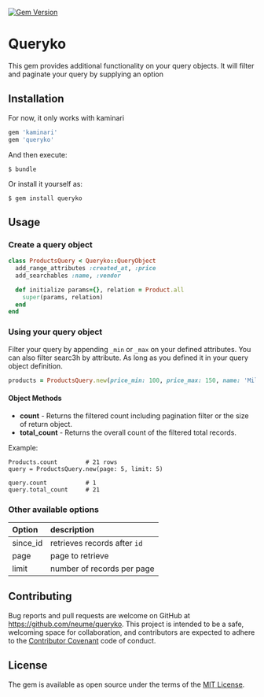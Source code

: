 [![Gem Version](https://badge.fury.io/rb/queryko.svg)](https://badge.fury.io/rb/queryko)
# Queryko
This gem provides additional functionality on your query objects. It will filter and paginate your query by supplying an option

## Installation
For now, it only works with kaminari
```ruby
gem 'kaminari'
gem 'queryko'
```

And then execute:

    $ bundle

Or install it yourself as:

    $ gem install queryko

## Usage
### Create a query object
``` ruby
class ProductsQuery < Queryko::QueryObject
  add_range_attributes :created_at, :price
  add_searchables :name, :vendor

  def initialize params={}, relation = Product.all
    super(params, relation)
  end
end
```

### Using your query object
Filter your query by appending `_min` or `_max` on your defined attributes. You can also filter searc3h by attribute.
As long as you defined it in your query object definition.
``` ruby
products = ProductsQuery.new(price_min: 100, price_max: 150, name: 'Milk').call
```

#### Object Methods
- **count** - Returns the filtered count including pagination filter or the size of return object.
- **total_count** - Returns the overall count of the filtered total records.

Example:

```
Products.count        # 21 rows
query = ProductsQuery.new(page: 5, limit: 5)

query.count           # 1
query.total_count     # 21
```

### Other available options
| Option   | description                  |
|:---------|:-----------------------------|
| since_id | retrieves records after `id` |
| page     | page to retrieve             |
| limit    | number of records per page   |

## Contributing

Bug reports and pull requests are welcome on GitHub at https://github.com/neume/queryko. This project is intended to be a safe, welcoming space for collaboration, and contributors are expected to adhere to the [Contributor Covenant](http://contributor-covenant.org) code of conduct.


## License

The gem is available as open source under the terms of the [MIT License](http://opensource.org/licenses/MIT).
